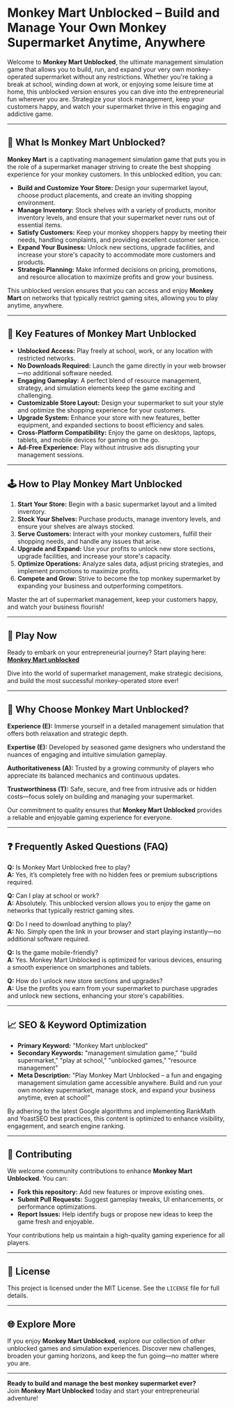 # Monkey Mart Unblocked – Build and Manage Your Own Monkey Supermarket Anytime, Anywhere

Welcome to **Monkey Mart Unblocked**, the ultimate management simulation game that allows you to build, run, and expand your very own monkey-operated supermarket without any restrictions. Whether you're taking a break at school, winding down at work, or enjoying some leisure time at home, this unblocked version ensures you can dive into the entrepreneurial fun wherever you are. Strategize your stock management, keep your customers happy, and watch your supermarket thrive in this engaging and addictive game.

---

## 🛒 What Is Monkey Mart Unblocked?

**Monkey Mart** is a captivating management simulation game that puts you in the role of a supermarket manager striving to create the best shopping experience for your monkey customers. In this unblocked edition, you can:

- **Build and Customize Your Store:** Design your supermarket layout, choose product placements, and create an inviting shopping environment.
- **Manage Inventory:** Stock shelves with a variety of products, monitor inventory levels, and ensure that your supermarket never runs out of essential items.
- **Satisfy Customers:** Keep your monkey shoppers happy by meeting their needs, handling complaints, and providing excellent customer service.
- **Expand Your Business:** Unlock new sections, upgrade facilities, and increase your store's capacity to accommodate more customers and products.
- **Strategic Planning:** Make informed decisions on pricing, promotions, and resource allocation to maximize profits and grow your business.

This unblocked version ensures that you can access and enjoy **Monkey Mart** on networks that typically restrict gaming sites, allowing you to play anytime, anywhere.

---

## 🌟 Key Features of Monkey Mart Unblocked

- **Unblocked Access:** Play freely at school, work, or any location with restricted networks.
- **No Downloads Required:** Launch the game directly in your web browser—no additional software needed.
- **Engaging Gameplay:** A perfect blend of resource management, strategy, and simulation elements keep the game exciting and challenging.
- **Customizable Store Layout:** Design your supermarket to suit your style and optimize the shopping experience for your customers.
- **Upgrade System:** Enhance your store with new features, better equipment, and expanded sections to boost efficiency and sales.
- **Cross-Platform Compatibility:** Enjoy the game on desktops, laptops, tablets, and mobile devices for gaming on the go.
- **Ad-Free Experience:** Play without intrusive ads disrupting your management sessions.

---

## 🕹️ How to Play Monkey Mart Unblocked

1. **Start Your Store:** Begin with a basic supermarket layout and a limited inventory.
2. **Stock Your Shelves:** Purchase products, manage inventory levels, and ensure your shelves are always stocked.
3. **Serve Customers:** Interact with your monkey customers, fulfill their shopping needs, and handle any issues that arise.
4. **Upgrade and Expand:** Use your profits to unlock new store sections, upgrade facilities, and increase your store's capacity.
5. **Optimize Operations:** Analyze sales data, adjust pricing strategies, and implement promotions to maximize profits.
6. **Compete and Grow:** Strive to become the top monkey supermarket by expanding your business and outperforming competitors.

Master the art of supermarket management, keep your customers happy, and watch your business flourish!

---

## 🔗 Play Now

Ready to embark on your entrepreneurial journey? Start playing here: **[Monkey Mart unblocked](https://monkey-mart.io/)**

Dive into the world of supermarket management, make strategic decisions, and build the most successful monkey-operated store ever!

---

## 🧭 Why Choose Monkey Mart Unblocked?

**Experience (E):** Immerse yourself in a detailed management simulation that offers both relaxation and strategic depth.

**Expertise (E):** Developed by seasoned game designers who understand the nuances of engaging and intuitive simulation gameplay.

**Authoritativeness (A):** Trusted by a growing community of players who appreciate its balanced mechanics and continuous updates.

**Trustworthiness (T):** Safe, secure, and free from intrusive ads or hidden costs—focus solely on building and managing your supermarket.

Our commitment to quality ensures that **Monkey Mart Unblocked** provides a reliable and enjoyable gaming experience for everyone.

---

## ❓ Frequently Asked Questions (FAQ)

**Q:** Is Monkey Mart Unblocked free to play?  
**A:** Yes, it’s completely free with no hidden fees or premium subscriptions required.

**Q:** Can I play at school or work?  
**A:** Absolutely. This unblocked version allows you to enjoy the game on networks that typically restrict gaming sites.

**Q:** Do I need to download anything to play?  
**A:** No. Simply open the link in your browser and start playing instantly—no additional software required.

**Q:** Is the game mobile-friendly?  
**A:** Yes. Monkey Mart Unblocked is optimized for various devices, ensuring a smooth experience on smartphones and tablets.

**Q:** How do I unlock new store sections and upgrades?  
**A:** Use the profits you earn from your supermarket to purchase upgrades and unlock new sections, enhancing your store's capabilities.

---

## 📈 SEO & Keyword Optimization

- **Primary Keyword:** "Monkey Mart unblocked"  
- **Secondary Keywords:** "management simulation game," "build supermarket," "play at school," "unblocked games," "resource management"  
- **Meta Description:** "Play Monkey Mart Unblocked – a fun and engaging management simulation game accessible anywhere. Build and run your own monkey supermarket, manage stock, and expand your business anytime, even at school!"

By adhering to the latest Google algorithms and implementing RankMath and YoastSEO best practices, this content is optimized to enhance visibility, engagement, and search engine ranking.

---

## 🔧 Contributing

We welcome community contributions to enhance **Monkey Mart Unblocked**. You can:

- **Fork this repository:** Add new features or improve existing ones.
- **Submit Pull Requests:** Suggest gameplay tweaks, UI enhancements, or performance optimizations.
- **Report Issues:** Help identify bugs or propose new ideas to keep the game fresh and enjoyable.

Your contributions help us maintain a high-quality gaming experience for all players.

---

## 📜 License

This project is licensed under the MIT License. See the `LICENSE` file for full details.

---

## 🌐 Explore More

If you enjoy **Monkey Mart Unblocked**, explore our collection of other unblocked games and simulation experiences. Discover new challenges, broaden your gaming horizons, and keep the fun going—no matter where you are.

---

**Ready to build and manage the best monkey supermarket ever?**  
Join **Monkey Mart Unblocked** today and start your entrepreneurial adventure!
